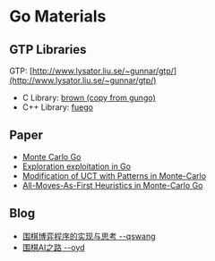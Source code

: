 # Go Materials

## GTP Libraries

GTP: [http://www.lysator.liu.se/~gunnar/gtp/](http://www.lysator.liu.se/~gunnar/gtp/)

* C Library: [brown (copy from gungo)](http://www.lysator.liu.se/~gunnar/gtp/)
* C++ Library: [fuego](http://fuego.sourceforge.net/)

## Paper

* [Monte Carlo Go](https://raw.github.com/0ssifrage/GoMaterial/master/paper/Monte%20Carlo%20Go.pdf)
* [Exploration exploitation in Go](https://raw.github.com/0ssifrage/GoMaterial/master/paper/Exploration%20exploitation%20in%20Go.pdf)
* [Modification of UCT with Patterns in Monte-Carlo](https://raw.github.com/0ssifrage/GoMaterial/master/paper/Modification%20of%20UCT%20with%20Patterns%20in%20Monte-Carlo.pdf)
* [All-Moves-As-First Heuristics in Monte-Carlo Go](https://raw.github.com/0ssifrage/GoMaterial/master/paper/AMAFpaperWithRef.pdf)

## Blog

* [围棋博弈程序的实现与思考 --qswang](http://blog.csdn.net/column/details/foolish-go.html)
* [围棋AI之路 --oyd](http://blog.csdn.net/oyd/article/category/475668)
